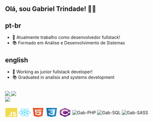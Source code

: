 ## Olá, sou Gabriel Trindade! 👋👋

## pt-br
- 🔭 Atualmente trabalho como desenvolvedor fullstack!
- 📚 Formado em Análise e Desenvolvimento de Sistemas

## english
- 🔭 Working as junior fullstack developer!
- 📚 Graduated in analisis and systems development
<br>

<div align="center" style="display: inline-block">
  <a href="https://github.com/Gabriel-Trindade">
  <img height="180em" src="https://github-readme-stats.vercel.app/api?username=Gabriel-Trindade&show_icons=true&theme=tokyonight&include_all_commits=true&count_private=true"/>
  <img height="180em" src="https://github-readme-stats.vercel.app/api/top-langs/?username=Gabriel-Trindade&layout=compact&langs_count=7&theme=radical"/>
</div>
  
<br>
<div>
  <a href="https://www.linkedin.com/in/gabriel-trindadev/" target="_blank"><img src="https://img.shields.io/badge/-LinkedIn-%230077B5?style=for-the-badge&logo=linkedin&logoColor=white" target="_blank"></a> 
</div>
        
<div style="display: inline-block"><br>
  <img align="center" alt="Gab-Js" height="30" width="40" src="https://raw.githubusercontent.com/devicons/devicon/master/icons/javascript/javascript-plain.svg">
  <img align="center" alt="Gab-React" height="30" width="40" src="https://raw.githubusercontent.com/devicons/devicon/master/icons/react/react-original.svg">
  <img align="center" alt="Gab-HTML" height="30" width="40" src="https://raw.githubusercontent.com/devicons/devicon/master/icons/html5/html5-original.svg">
  <img align="center" alt="Gab-CSS" height="30" width="40" src="https://raw.githubusercontent.com/devicons/devicon/master/icons/css3/css3-original.svg">
  <img align="center" alt="Gab-Csharp" height="30" width="40" src="https://raw.githubusercontent.com/devicons/devicon/master/icons/csharp/csharp-original.svg">
  <img align="center" alt="Gab-PHP" height="40" width="40" src="https://cdn.jsdelivr.net/gh/devicons/devicon/icons/php/php-original.svg" />
  <img align="center" alt="Gab-SQL" height="40" width="40" src="https://cdn.jsdelivr.net/gh/devicons/devicon/icons/mysql/mysql-original-wordmark.svg" />
  <img align="center" alt="Gab-SASS" height="40" width="40" src="https://cdn.jsdelivr.net/gh/devicons/devicon/icons/sass/sass-original.svg" />  
</div>
<br>

